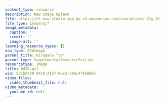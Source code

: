 ```yaml
---
content_type: resource
description: New image Uplaod
file: https://ol-ocw-studio-app-qa.s3.amazonaws.com/courses/res-21g-01-kana-spring-2010/531b6428941621670ec359ec4f660d62_0438.gif
file_type: image/gif
image_metadata:
  caption: ''
  credit: ''
  image-alt: ''
learning_resource_types: []
ocw_type: OCWImage
parent_title: Hiragana "te"
parent_type: SupplementalResourceSection
resourcetype: Image
title: 0438.gif
uid: 531b6428-9416-2167-0ec3-59ec4f660d62
video_files:
  video_thumbnail_file: null
video_metadata:
  youtube_id: null
---
```

